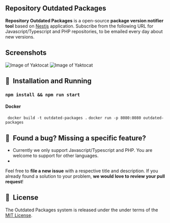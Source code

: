 ## Repository Outdated Packages

**Repository Outdated Packages** is a open-source **package version notifier tool** based on [Nestjs](https://nestjs.com/) application.
Subscribe from the following URL for Javascript/Typescript and PHP repositories, to be emailed every day about new versions. 


## Screenshots

![Image of Yaktocat](https://github.com/erbilsilik/outdated-packages/blob/master/intro.png)
![Image of Yaktocat](https://github.com/erbilsilik/outdated-packages/blob/master/supports.png)


## 🚀&nbsp; Installation and Running

### `` npm install && npm run start ``

#### Docker

`` docker build -t outdated-packages .``
`` docker run -p 8080:8080 outdated-packages ``


## 🤝&nbsp; Found a bug? Missing a specific feature?

- Currently we only support Javascript/Typescript and PHP. You are welcome to support for other languages. 
- 

Feel free to **file a new issue** with a respective title and description. If you already found a solution to your problem, **we would love to review your pull request**!


## 📘&nbsp; License
The Outdated Packages system is released under the under terms of the [MIT License](LICENSE).
